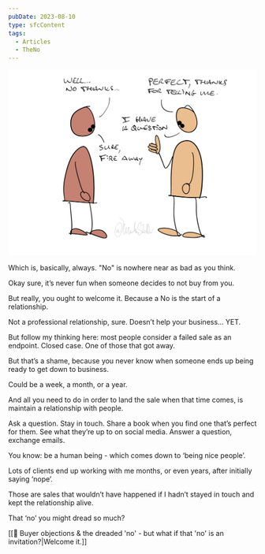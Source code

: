 ```yaml
---
pubDate: 2023-08-10
type: sfcContent
tags:
  - Articles
  - TheNo
---
```


![](Media/SalesFlowCoach.app_Buyer-objections-and-the-dreaded-no_MartinStellar.jpg)


Which is, basically, always. "No" is nowhere near as bad as you think.

Okay sure, it’s never fun when someone decides to not buy from you.

But really, you ought to welcome it. Because a No is the start of a relationship.

Not a professional relationship, sure. Doesn’t help your business… YET.

But follow my thinking here: most people consider a failed sale as an endpoint. Closed case. One of those that got away.

But that’s a shame, because you never know when someone ends up being ready to get down to business.

Could be a week, a month, or a year.

And all you need to do in order to land the sale when that time comes, is maintain a relationship with people.

Ask a question. Stay in touch. Share a book when you find one that’s perfect for them. See what they’re up to on social media. Answer a question, exchange emails.

You know: be a human being - which comes down to ‘being nice people’.

Lots of clients end up working with me months, or even years, after initially saying ‘nope’. 

Those are sales that wouldn’t have happened if I hadn’t stayed in touch and kept the relationship alive.

That ‘no’ you might dread so much?

[[📄 Buyer objections & the dreaded 'no' - but what if that 'no' is an invitation?|Welcome it.]]
